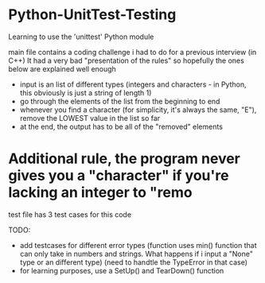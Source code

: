 # Python-UnitTest-Testing
Learning to use the 'unittest' Python module

main file contains a coding challenge i had to do for a previous interview (in C++)
It had a very bad "presentation of the rules" so hopefully the ones below are explained well enough

  - input is an list of different types (integers and characters - in Python, this obviously is just a string of length 1)
  - go through the elements of the list from the beginning to end
  - whenever you find a character (for simplicity, it's always the same, "E"), remove the LOWEST value in the list so far
  - at the end, the output has to be all of the "removed" elements

# Additional rule, the program never gives you a "character" if you're lacking an integer to "remo

test file has 3 test cases for this code

TODO:
  - add testcases for different error types 
    (function uses min() function that can only take in numbers and strings. What happens if i input a "None" type or an different type)
    (need to handtle the TypeError in that case)
  - for learning purposes, use a SetUp() and TearDown() function
